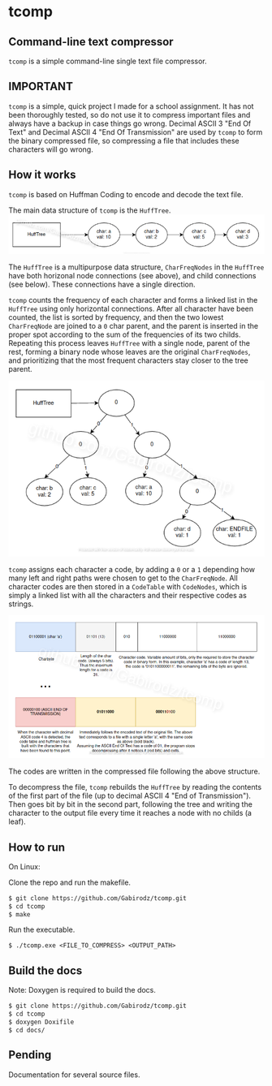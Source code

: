 # tcomp

## Command-line text compressor

`tcomp` is a simple command-line single text file compressor.

## IMPORTANT

`tcomp` is a simple, quick project I made for a school assignment. It has not been thoroughly tested, so do not use it to compress important files and
always have a backup in case things go wrong. Decimal ASCII 3 "End Of Text" and Decimal ASCII 4 "End Of Transmission" are used by `tcomp` to form the binary compressed file, so compressing a file that includes these characters will go wrong.

## How it works

`tcomp` is based on Huffman Coding to encode and decode the text file.

The main data structure of `tcomp` is the `HuffTree`.
![desc1](https://github.com/Gabirodz/tcomp/blob/main/docs/img/desc1.png)

The `HuffTree` is a multipurpose data structure, `CharFreqNodes` in the
`HuffTree` have both horizonal node connections (see above), and child connections (see below).
These connections have a single direction.

`tcomp` counts the frequency of each character and forms a linked list in the `HuffTree` using 
only horizontal connections. After all character have been counted, the list is sorted by frequency,
and then the two lowest `CharFreqNode` are joined to a `0` char parent, and the parent is inserted in
the proper spot according to the sum of the frequencies of its two childs. Repeating this process
leaves `HuffTree` with a single node, parent of the rest, forming a binary node whose leaves are the original `CharFreqNodes`, and
prioritizing that the most frequent characters stay closer to the tree parent.

![desc2](https://github.com/Gabirodz/tcomp/blob/main/docs/img/desc2.png)

`tcomp` assigns each character a code, by adding a `0` or a `1` depending how many left and right paths were chosen to 
get to the `CharFreqNode`. All character codes are then stored in a `CodeTable` with `CodeNodes`, which is simply a linked
list with all the characters and their respective codes as strings. 

![desc3](https://github.com/Gabirodz/tcomp/blob/main/docs/img/desc3.png)

The codes are written in the compressed file following the above structure.

To decompress the file, `tcomp` rebuilds the `HuffTree` by reading the contents of the first part of the file (up to decimal ASCII 4 "End of Transmission"). 
Then goes bit by bit in the second part, following the tree and writing the character to the output file every time it reaches a node with no childs (a leaf).

## How to run

On Linux:

Clone the repo and run the makefile.

```
$ git clone https://github.com/Gabirodz/tcomp.git
$ cd tcomp
$ make
```


Run the executable.

```
$ ./tcomp.exe <FILE_TO_COMPRESS> <OUTPUT_PATH>
```

## Build the docs

Note: Doxygen is required to build the docs.

```
$ git clone https://github.com/Gabirodz/tcomp.git
$ cd tcomp
$ doxygen Doxifile
$ cd docs/
```

## Pending

Documentation for several source files.




